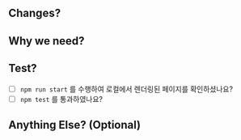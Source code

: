## Changes?
<!-- 이 pr 로 인해서 무엇이 변경되었는지 작성해주세요 -->

## Why we need?
<!-- 이 pr 이 왜 필요한지 작성해주세요 -->

## Test?

- [ ] `npm run start` 를 수행하여 로컬에서 렌더링된 페이지를 확인하셨나요?
- [ ] `npm test` 를 통과하였나요?

## Anything Else? (Optional)
<!-- 스크린샷, 환경 정보, 주의사항 등 필요한 추가정보가 있다면 작성해주세요. -->
